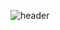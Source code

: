 ![header](https://capsule-render.vercel.app/api?type=waving&color=timeGradient&text=Welcome%20to%20My%20GitHub%20👋🤗&animation=twinkling&fontSize=30&fontAlignY=35&fontAlign=50&height=200)


